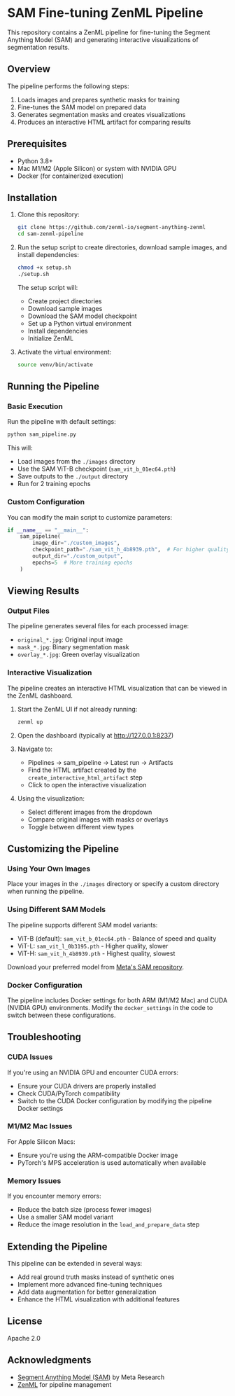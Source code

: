 # SAM Fine-tuning ZenML Pipeline

This repository contains a ZenML pipeline for fine-tuning the Segment Anything Model (SAM) and generating interactive visualizations of segmentation results.

## Overview

The pipeline performs the following steps:
1. Loads images and prepares synthetic masks for training
2. Fine-tunes the SAM model on prepared data
3. Generates segmentation masks and creates visualizations
4. Produces an interactive HTML artifact for comparing results

## Prerequisites

- Python 3.8+
- Mac M1/M2 (Apple Silicon) or system with NVIDIA GPU
- Docker (for containerized execution)

## Installation

1. Clone this repository:
   ```bash
   git clone https://github.com/zenml-io/segment-anything-zenml
   cd sam-zenml-pipeline
   ```

2. Run the setup script to create directories, download sample images, and install dependencies:
   ```bash
   chmod +x setup.sh
   ./setup.sh
   ```

   The setup script will:
   - Create project directories
   - Download sample images
   - Download the SAM model checkpoint
   - Set up a Python virtual environment
   - Install dependencies
   - Initialize ZenML

3. Activate the virtual environment:
   ```bash
   source venv/bin/activate
   ```

## Running the Pipeline

### Basic Execution

Run the pipeline with default settings:

```bash
python sam_pipeline.py
```

This will:
- Load images from the `./images` directory
- Use the SAM ViT-B checkpoint (`sam_vit_b_01ec64.pth`)
- Save outputs to the `./output` directory
- Run for 2 training epochs

### Custom Configuration

You can modify the main script to customize parameters:

```python
if __name__ == "__main__":
    sam_pipeline(
        image_dir="./custom_images",
        checkpoint_path="./sam_vit_h_4b8939.pth",  # For higher quality
        output_dir="./custom_output",
        epochs=5  # More training epochs
    )
```

## Viewing Results

### Output Files

The pipeline generates several files for each processed image:
- `original_*.jpg`: Original input image
- `mask_*.jpg`: Binary segmentation mask
- `overlay_*.jpg`: Green overlay visualization

### Interactive Visualization

The pipeline creates an interactive HTML visualization that can be viewed in the ZenML dashboard.

1. Start the ZenML UI if not already running:
   ```bash
   zenml up
   ```

2. Open the dashboard (typically at http://127.0.0.1:8237)

3. Navigate to:
   - Pipelines → sam_pipeline → Latest run → Artifacts
   - Find the HTML artifact created by the `create_interactive_html_artifact` step
   - Click to open the interactive visualization

4. Using the visualization:
   - Select different images from the dropdown
   - Compare original images with masks or overlays
   - Toggle between different view types

## Customizing the Pipeline

### Using Your Own Images

Place your images in the `./images` directory or specify a custom directory when running the pipeline.

### Using Different SAM Models

The pipeline supports different SAM model variants:
- ViT-B (default): `sam_vit_b_01ec64.pth` - Balance of speed and quality
- ViT-L: `sam_vit_l_0b3195.pth` - Higher quality, slower
- ViT-H: `sam_vit_h_4b8939.pth` - Highest quality, slowest

Download your preferred model from [Meta's SAM repository](https://github.com/facebookresearch/segment-anything#model-checkpoints).

### Docker Configuration

The pipeline includes Docker settings for both ARM (M1/M2 Mac) and CUDA (NVIDIA GPU) environments. Modify the `docker_settings` in the code to switch between these configurations.

## Troubleshooting

### CUDA Issues

If you're using an NVIDIA GPU and encounter CUDA errors:
- Ensure your CUDA drivers are properly installed
- Check CUDA/PyTorch compatibility
- Switch to the CUDA Docker configuration by modifying the pipeline Docker settings

### M1/M2 Mac Issues

For Apple Silicon Macs:
- Ensure you're using the ARM-compatible Docker image
- PyTorch's MPS acceleration is used automatically when available

### Memory Issues

If you encounter memory errors:
- Reduce the batch size (process fewer images)
- Use a smaller SAM model variant
- Reduce the image resolution in the `load_and_prepare_data` step

## Extending the Pipeline

This pipeline can be extended in several ways:
- Add real ground truth masks instead of synthetic ones
- Implement more advanced fine-tuning techniques
- Add data augmentation for better generalization
- Enhance the HTML visualization with additional features

## License

Apache 2.0

## Acknowledgments

- [Segment Anything Model (SAM)](https://github.com/facebookresearch/segment-anything) by Meta Research
- [ZenML](https://github.com/zenml-io/zenml) for pipeline management